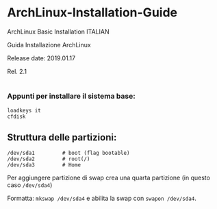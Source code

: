 # ArchLinux-Installation-Guide





ArchLinux Basic Installation ITALIAN



Guida Installazione ArchLinux



Release date: 2019.01.17



Rel. 2.1



#

### Appunti per installare il sistema base: ##





```
loadkeys it
cfdisk
```
## Struttura delle partizioni:
```
/dev/sda1         # boot (flag bootable)
/dev/sda2         # root(/)
/dev/sda3         # Home
```

Per aggiungere partizione di swap crea una quarta partizione (in questo caso `/dev/sda4`)

Formatta: `mkswap /dev/sda4` e abilita la swap con `swapon /dev/sda4`.

